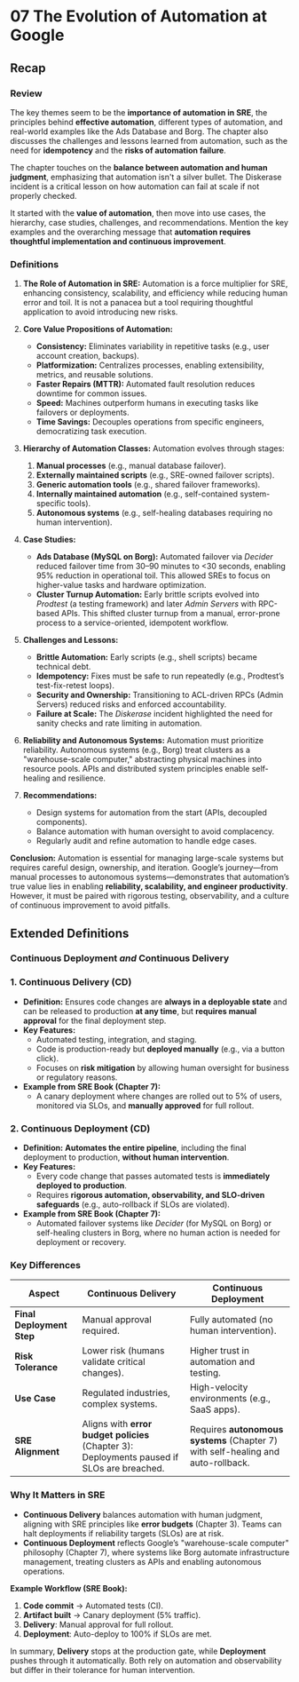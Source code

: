 # 07 The Evolution of Automation at Google

## Recap

### Review

The key themes seem to be the **importance of automation in SRE**, the principles behind **effective automation**, different types of automation, and real-world examples like the Ads Database and Borg. The chapter also discusses the challenges and lessons learned from automation, such as the need for **idempotency** and the **risks of automation failure**.

The chapter touches on the **balance between automation and human judgment**, emphasizing that automation isn't a silver bullet. The Diskerase incident is a critical lesson on how automation can fail at scale if not properly checked.

It started with the **value of automation**, then move into use cases, the hierarchy, case studies, challenges, and recommendations. Mention the key examples and the overarching message that **automation requires thoughtful implementation and continuous improvement**.

### Definitions

1. **The Role of Automation in SRE:**
   Automation is a force multiplier for SRE, enhancing consistency, scalability, and efficiency while reducing human error and toil. It is not a panacea but a tool requiring thoughtful application to avoid introducing new risks.

2. **Core Value Propositions of Automation:**

   - **Consistency:** Eliminates variability in repetitive tasks (e.g., user account creation, backups).
   - **Platformization:** Centralizes processes, enabling extensibility, metrics, and reusable solutions.
   - **Faster Repairs (MTTR):** Automated fault resolution reduces downtime for common issues.
   - **Speed:** Machines outperform humans in executing tasks like failovers or deployments.
   - **Time Savings:** Decouples operations from specific engineers, democratizing task execution.

3. **Hierarchy of Automation Classes:**
   Automation evolves through stages:

   1. **Manual processes** (e.g., manual database failover).
   2. **Externally maintained scripts** (e.g., SRE-owned failover scripts).
   3. **Generic automation tools** (e.g., shared failover frameworks).
   4. **Internally maintained automation** (e.g., self-contained system-specific tools).
   5. **Autonomous systems** (e.g., self-healing databases requiring no human intervention).

4. **Case Studies:**

   - **Ads Database (MySQL on Borg):**
     Automated failover via _Decider_ reduced failover time from 30–90 minutes to <30 seconds, enabling 95% reduction in operational toil. This allowed SREs to focus on higher-value tasks and hardware optimization.
   - **Cluster Turnup Automation:**
     Early brittle scripts evolved into _Prodtest_ (a testing framework) and later _Admin Servers_ with RPC-based APIs. This shifted cluster turnup from a manual, error-prone process to a service-oriented, idempotent workflow.

5. **Challenges and Lessons:**

   - **Brittle Automation:** Early scripts (e.g., shell scripts) became technical debt.
   - **Idempotency:** Fixes must be safe to run repeatedly (e.g., Prodtest’s test-fix-retest loops).
   - **Security and Ownership:** Transitioning to ACL-driven RPCs (Admin Servers) reduced risks and enforced accountability.
   - **Failure at Scale:** The _Diskerase_ incident highlighted the need for sanity checks and rate limiting in automation.

6. **Reliability and Autonomous Systems:**
   Automation must prioritize reliability. Autonomous systems (e.g., Borg) treat clusters as a "warehouse-scale computer," abstracting physical machines into resource pools. APIs and distributed system principles enable self-healing and resilience.

7. **Recommendations:**
   - Design systems for automation from the start (APIs, decoupled components).
   - Balance automation with human oversight to avoid complacency.
   - Regularly audit and refine automation to handle edge cases.

**Conclusion:**
Automation is essential for managing large-scale systems but requires careful design, ownership, and iteration. Google’s journey—from manual processes to autonomous systems—demonstrates that automation’s true value lies in enabling **reliability, scalability, and engineer productivity**. However, it must be paired with rigorous testing, observability, and a culture of continuous improvement to avoid pitfalls.

## Extended Definitions

### **Continuous Deployment** _and_ **Continuous Delivery**

### **1. Continuous Delivery (CD)**

- **Definition:**
  Ensures code changes are **always in a deployable state** and can be released to production **at any time**, but **requires manual approval** for the final deployment step.
- **Key Features:**
  - Automated testing, integration, and staging.
  - Code is production-ready but **deployed manually** (e.g., via a button click).
  - Focuses on **risk mitigation** by allowing human oversight for business or regulatory reasons.
- **Example from SRE Book (Chapter 7):**
  - A canary deployment where changes are rolled out to 5% of users, monitored via SLOs, and **manually approved** for full rollout.

### **2. Continuous Deployment (CD)**

- **Definition:**
  **Automates the entire pipeline**, including the final deployment to production, **without human intervention**.
- **Key Features:**
  - Every code change that passes automated tests is **immediately deployed to production**.
  - Requires **rigorous automation, observability, and SLO-driven safeguards** (e.g., auto-rollback if SLOs are violated).
- **Example from SRE Book (Chapter 7):**
  - Automated failover systems like _Decider_ (for MySQL on Borg) or self-healing clusters in Borg, where no human action is needed for deployment or recovery.

### **Key Differences**

| **Aspect**                | **Continuous Delivery**                                                                     | **Continuous Deployment**                                                        |
| ------------------------- | ------------------------------------------------------------------------------------------- | -------------------------------------------------------------------------------- |
| **Final Deployment Step** | Manual approval required.                                                                   | Fully automated (no human intervention).                                         |
| **Risk Tolerance**        | Lower risk (humans validate critical changes).                                              | Higher trust in automation and testing.                                          |
| **Use Case**              | Regulated industries, complex systems.                                                      | High-velocity environments (e.g., SaaS apps).                                    |
| **SRE Alignment**         | Aligns with **error budget policies** (Chapter 3): Deployments paused if SLOs are breached. | Requires **autonomous systems** (Chapter 7) with self-healing and auto-rollback. |

### **Why It Matters in SRE**

- **Continuous Delivery** balances automation with human judgment, aligning with SRE principles like **error budgets** (Chapter 3). Teams can halt deployments if reliability targets (SLOs) are at risk.
- **Continuous Deployment** reflects Google’s "warehouse-scale computer" philosophy (Chapter 7), where systems like Borg automate infrastructure management, treating clusters as APIs and enabling autonomous operations.

**Example Workflow (SRE Book):**

1. **Code commit** → Automated tests (CI).
2. **Artifact built** → Canary deployment (5% traffic).
3. **Delivery**: Manual approval for full rollout.
4. **Deployment**: Auto-deploy to 100% if SLOs are met.

In summary, **Delivery** stops at the production gate, while **Deployment** pushes through it automatically. Both rely on automation and observability but differ in their tolerance for human intervention.
